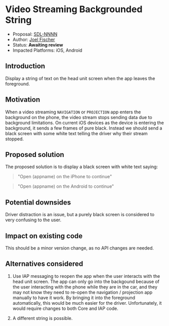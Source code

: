 # Video Streaming Backgrounded String

* Proposal: [SDL-NNNN](nnnn-video-background-string.md)
* Author: [Joel Fischer](https://github.com/joeljfischer)
* Status: **Awaiting review**
* Impacted Platforms: iOS, Android

## Introduction

Display a string of text on the head unit screen when the app leaves the foreground.

## Motivation

When a video streaming `NAVIGATION` or `PROJECTION` app enters the background on the phone, the video stream stops sending data due to background limitations. On current iOS devices as the device is entering the background, it sends a few frames of pure black. Instead we should send a black screen with some white text telling the driver why their stream stopped.

## Proposed solution

The proposed solution is to display a black screen with white text saying:

> "Open \(appname) on the iPhone to continue"

> "Open \(appname) on the Android to continue"

## Potential downsides

Driver distraction is an issue, but a purely black screen is considered to very confusing to the user.

## Impact on existing code

This should be a minor version change, as no API changes are needed.

## Alternatives considered

1. Use IAP messaging to reopen the app when the user interacts with the head unit screen. The app can only go into the backgound because of the user interacting with the phone while they are in the car, and they may not know they need to re-open the navigation / projection app manually to have it work. By bringing it into the foreground automatically, this would be much easier for the driver. Unfortunately, it would require changes to both Core and IAP code.

2. A different string is possible.
